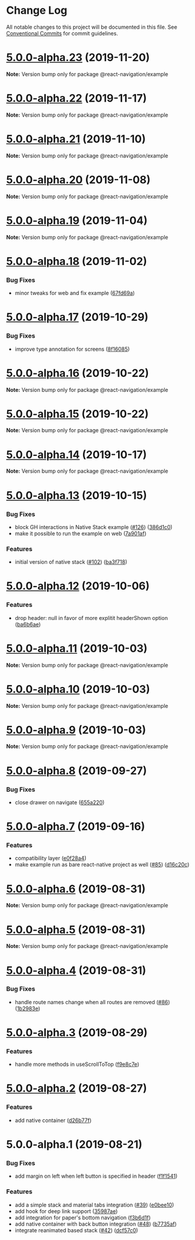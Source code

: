 # Change Log

All notable changes to this project will be documented in this file.
See [Conventional Commits](https://conventionalcommits.org) for commit guidelines.

# [5.0.0-alpha.23](https://github.com/react-navigation/navigation-ex/compare/@react-navigation/example@5.0.0-alpha.22...@react-navigation/example@5.0.0-alpha.23) (2019-11-20)

**Note:** Version bump only for package @react-navigation/example





# [5.0.0-alpha.22](https://github.com/satya164/navigation-ex/compare/@react-navigation/example@5.0.0-alpha.21...@react-navigation/example@5.0.0-alpha.22) (2019-11-17)

**Note:** Version bump only for package @react-navigation/example





# [5.0.0-alpha.21](https://github.com/satya164/navigation-ex/compare/@react-navigation/example@5.0.0-alpha.20...@react-navigation/example@5.0.0-alpha.21) (2019-11-10)

**Note:** Version bump only for package @react-navigation/example





# [5.0.0-alpha.20](https://github.com/satya164/navigation-ex/compare/@react-navigation/example@5.0.0-alpha.19...@react-navigation/example@5.0.0-alpha.20) (2019-11-08)

**Note:** Version bump only for package @react-navigation/example





# [5.0.0-alpha.19](https://github.com/satya164/navigation-ex/compare/@react-navigation/example@5.0.0-alpha.18...@react-navigation/example@5.0.0-alpha.19) (2019-11-04)

**Note:** Version bump only for package @react-navigation/example





# [5.0.0-alpha.18](https://github.com/satya164/navigation-ex/compare/@react-navigation/example@5.0.0-alpha.17...@react-navigation/example@5.0.0-alpha.18) (2019-11-02)


### Bug Fixes

* minor tweaks for web and fix example ([67fd69a](https://github.com/satya164/navigation-ex/commit/67fd69a))





# [5.0.0-alpha.17](https://github.com/satya164/navigation-ex/compare/@react-navigation/example@5.0.0-alpha.16...@react-navigation/example@5.0.0-alpha.17) (2019-10-29)


### Bug Fixes

* improve type annotation for screens ([8f16085](https://github.com/satya164/navigation-ex/commit/8f16085))





# [5.0.0-alpha.16](https://github.com/satya164/navigation-ex/compare/@react-navigation/example@5.0.0-alpha.15...@react-navigation/example@5.0.0-alpha.16) (2019-10-22)

**Note:** Version bump only for package @react-navigation/example





# [5.0.0-alpha.15](https://github.com/satya164/navigation-ex/compare/@react-navigation/example@5.0.0-alpha.14...@react-navigation/example@5.0.0-alpha.15) (2019-10-22)

**Note:** Version bump only for package @react-navigation/example





# [5.0.0-alpha.14](https://github.com/satya164/navigation-ex/compare/@react-navigation/example@5.0.0-alpha.13...@react-navigation/example@5.0.0-alpha.14) (2019-10-17)

**Note:** Version bump only for package @react-navigation/example





# [5.0.0-alpha.13](https://github.com/react-navigation/navigation-ex/compare/@react-navigation/example@5.0.0-alpha.12...@react-navigation/example@5.0.0-alpha.13) (2019-10-15)


### Bug Fixes

* block GH interactions in Native Stack example ([#126](https://github.com/react-navigation/navigation-ex/issues/126)) ([386d1c0](https://github.com/react-navigation/navigation-ex/commit/386d1c0))
* make it possible to run the example on web ([7a901af](https://github.com/react-navigation/navigation-ex/commit/7a901af))


### Features

* initial version of native stack ([#102](https://github.com/react-navigation/navigation-ex/issues/102)) ([ba3f718](https://github.com/react-navigation/navigation-ex/commit/ba3f718))





# [5.0.0-alpha.12](https://github.com/satya164/navigation-ex/compare/@react-navigation/example@5.0.0-alpha.11...@react-navigation/example@5.0.0-alpha.12) (2019-10-06)


### Features

* drop header: null in favor of more explitit headerShown option ([ba6b6ae](https://github.com/satya164/navigation-ex/commit/ba6b6ae))





# [5.0.0-alpha.11](https://github.com/satya164/navigation-ex/compare/@react-navigation/example@5.0.0-alpha.10...@react-navigation/example@5.0.0-alpha.11) (2019-10-03)

**Note:** Version bump only for package @react-navigation/example





# [5.0.0-alpha.10](https://github.com/satya164/navigation-ex/compare/@react-navigation/example@5.0.0-alpha.9...@react-navigation/example@5.0.0-alpha.10) (2019-10-03)

**Note:** Version bump only for package @react-navigation/example





# [5.0.0-alpha.9](https://github.com/satya164/navigation-ex/compare/@react-navigation/example@5.0.0-alpha.8...@react-navigation/example@5.0.0-alpha.9) (2019-10-03)

**Note:** Version bump only for package @react-navigation/example





# [5.0.0-alpha.8](https://github.com/react-navigation/navigation-ex/compare/@react-navigation/example@5.0.0-alpha.7...@react-navigation/example@5.0.0-alpha.8) (2019-09-27)


### Bug Fixes

* close drawer on navigate ([655a220](https://github.com/react-navigation/navigation-ex/commit/655a220))





# [5.0.0-alpha.7](https://github.com/satya164/navigation-ex/compare/@react-navigation/example@5.0.0-alpha.6...@react-navigation/example@5.0.0-alpha.7) (2019-09-16)


### Features

* compatibility layer ([e0f28a4](https://github.com/satya164/navigation-ex/commit/e0f28a4))
* make example run as bare react-native project as well ([#85](https://github.com/satya164/navigation-ex/issues/85)) ([d16c20c](https://github.com/satya164/navigation-ex/commit/d16c20c))





# [5.0.0-alpha.6](https://github.com/satya164/navigation-ex/compare/@react-navigation/example@5.0.0-alpha.4...@react-navigation/example@5.0.0-alpha.6) (2019-08-31)

**Note:** Version bump only for package @react-navigation/example





# [5.0.0-alpha.5](https://github.com/satya164/navigation-ex/compare/@react-navigation/example@5.0.0-alpha.4...@react-navigation/example@5.0.0-alpha.5) (2019-08-31)

**Note:** Version bump only for package @react-navigation/example





# [5.0.0-alpha.4](https://github.com/satya164/navigation-ex/compare/@react-navigation/example@5.0.0-alpha.3...@react-navigation/example@5.0.0-alpha.4) (2019-08-31)


### Bug Fixes

* handle route names change when all routes are removed ([#86](https://github.com/satya164/navigation-ex/issues/86)) ([1b2983e](https://github.com/satya164/navigation-ex/commit/1b2983e))





# [5.0.0-alpha.3](https://github.com/react-navigation/navigation-ex/compare/@react-navigation/example@5.0.0-alpha.2...@react-navigation/example@5.0.0-alpha.3) (2019-08-29)


### Features

* handle more methods in useScrollToTop ([f9e8c7e](https://github.com/react-navigation/navigation-ex/commit/f9e8c7e))





# [5.0.0-alpha.2](https://github.com/react-navigation/navigation-ex/compare/@react-navigation/example@5.0.0-alpha.1...@react-navigation/example@5.0.0-alpha.2) (2019-08-27)


### Features

* add native container ([d26b77f](https://github.com/react-navigation/navigation-ex/commit/d26b77f))





# 5.0.0-alpha.1 (2019-08-21)


### Bug Fixes

* add margin on left when left button is specified in header ([f1f1541](https://github.com/satya164/navigation-ex/commit/f1f1541))


### Features

* add a simple stack and material tabs integration ([#39](https://github.com/satya164/navigation-ex/issues/39)) ([e0bee10](https://github.com/satya164/navigation-ex/commit/e0bee10))
* add hook for deep link support ([35987ae](https://github.com/satya164/navigation-ex/commit/35987ae))
* add integration for paper's bottom navigation ([f3b6d1f](https://github.com/satya164/navigation-ex/commit/f3b6d1f))
* add native container with back button integration ([#48](https://github.com/satya164/navigation-ex/issues/48)) ([b7735af](https://github.com/satya164/navigation-ex/commit/b7735af))
* integrate reanimated based stack ([#42](https://github.com/satya164/navigation-ex/issues/42)) ([dcf57c0](https://github.com/satya164/navigation-ex/commit/dcf57c0))

